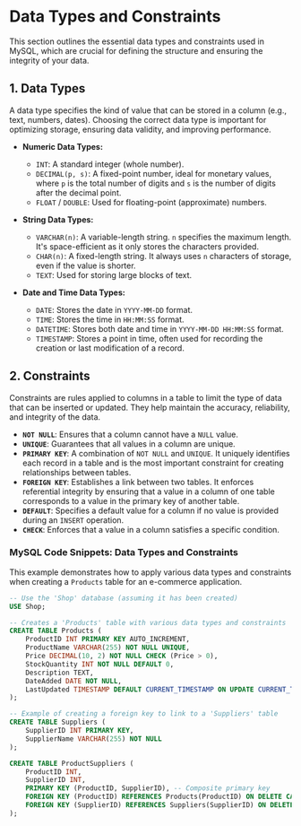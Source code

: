 # Data Types and Constraints

This section outlines the essential data types and constraints used in MySQL, which are crucial for defining the structure and ensuring the integrity of your data.

## **1. Data Types**

A data type specifies the kind of value that can be stored in a column (e.g., text, numbers, dates). Choosing the correct data type is important for optimizing storage, ensuring data validity, and improving performance.

  * **Numeric Data Types:**

      * `INT`: A standard integer (whole number).
      * `DECIMAL(p, s)`: A fixed-point number, ideal for monetary values, where `p` is the total number of digits and `s` is the number of digits after the decimal point.
      * `FLOAT` / `DOUBLE`: Used for floating-point (approximate) numbers.

  * **String Data Types:**

      * `VARCHAR(n)`: A variable-length string. `n` specifies the maximum length. It's space-efficient as it only stores the characters provided.
      * `CHAR(n)`: A fixed-length string. It always uses `n` characters of storage, even if the value is shorter.
      * `TEXT`: Used for storing large blocks of text.

  * **Date and Time Data Types:**

      * `DATE`: Stores the date in `YYYY-MM-DD` format.
      * `TIME`: Stores the time in `HH:MM:SS` format.
      * `DATETIME`: Stores both date and time in `YYYY-MM-DD HH:MM:SS` format.
      * `TIMESTAMP`: Stores a point in time, often used for recording the creation or last modification of a record.

## **2. Constraints**

Constraints are rules applied to columns in a table to limit the type of data that can be inserted or updated. They help maintain the accuracy, reliability, and integrity of the data.

  * **`NOT NULL`**: Ensures that a column cannot have a `NULL` value.
  * **`UNIQUE`**: Guarantees that all values in a column are unique.
  * **`PRIMARY KEY`**: A combination of `NOT NULL` and `UNIQUE`. It uniquely identifies each record in a table and is the most important constraint for creating relationships between tables.
  * **`FOREIGN KEY`**: Establishes a link between two tables. It enforces referential integrity by ensuring that a value in a column of one table corresponds to a value in the primary key of another table.
  * **`DEFAULT`**: Specifies a default value for a column if no value is provided during an `INSERT` operation.
  * **`CHECK`**: Enforces that a value in a column satisfies a specific condition.

### **MySQL Code Snippets: Data Types and Constraints**

This example demonstrates how to apply various data types and constraints when creating a `Products` table for an e-commerce application.

```sql
-- Use the 'Shop' database (assuming it has been created)
USE Shop;

-- Creates a 'Products' table with various data types and constraints
CREATE TABLE Products (
    ProductID INT PRIMARY KEY AUTO_INCREMENT,
    ProductName VARCHAR(255) NOT NULL UNIQUE,
    Price DECIMAL(10, 2) NOT NULL CHECK (Price > 0),
    StockQuantity INT NOT NULL DEFAULT 0,
    Description TEXT,
    DateAdded DATE NOT NULL,
    LastUpdated TIMESTAMP DEFAULT CURRENT_TIMESTAMP ON UPDATE CURRENT_TIMESTAMP
);

-- Example of creating a foreign key to link to a 'Suppliers' table
CREATE TABLE Suppliers (
    SupplierID INT PRIMARY KEY,
    SupplierName VARCHAR(255) NOT NULL
);

CREATE TABLE ProductSuppliers (
    ProductID INT,
    SupplierID INT,
    PRIMARY KEY (ProductID, SupplierID), -- Composite primary key
    FOREIGN KEY (ProductID) REFERENCES Products(ProductID) ON DELETE CASCADE,
    FOREIGN KEY (SupplierID) REFERENCES Suppliers(SupplierID) ON DELETE CASCADE
);
```